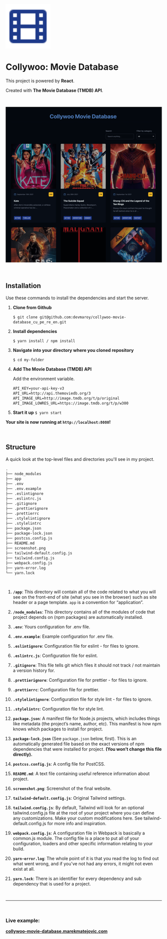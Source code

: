 <img src="app/images/logo.svg" width="144" height="144">

# **Collywoo: Movie Database**

This project is powered by **React**.

Created with **The Movie Database (TMDB) API**.

<br>

![](screenshot.png)

<br>

## Installation

Use these commands to install the dependencies and start the server.

1. **Clone from Github**

   ```
   $ git clone git@github.com:devmaroy/collywoo-movie-database_cu_pe_re_en.git
   ```

2. **Install dependencies**
   ```
   $ yarn install / npm install
   ```

3. **Navigate into your directory where you cloned repository**

   ```
   $ cd my-folder
   ```

4. **Add The Movie Database (TMDB) API**

   Add the environment variable.

   ```
   API_KEY=your-api-key-v3
   API_URL=http://api.themoviedb.org/3
   API_IMAGE_URL=http://image.tmdb.org/t/p/original
   API_IMAGE_LOWRES_URL=https://image.tmdb.org/t/p/w300
   ```

5. **Start it up** `$ yarn start` <br>

**Your site is now running at `http://localhost:8080`!**

<br>

## Structure

A quick look at the top-level files and directories you'll see in my project.

    .
    ├── node_modules
    ├── app
    ├── .env
    ├── .env.example
    ├── .eslintignore
    ├── .eslintrc.js
    ├── .gitignore
    ├── .prettierignore
    ├── .prettierrc
    ├── .stylelintignore
    ├── .stylelintrc
    ├── package.json
    ├── package-lock.json
    ├── postcss.config.js
    ├── README.md
    ├── screenshot.png
    ├── tailwind-default.config.js
    ├── tailwind.config.js
    ├── webpack.config.js
    ├── yarn-error.log
    └── yarn.lock

<br>

1.  **`/app`**: This directory will contain all of the code related to what you
    will see on the front-end of site (what you see in the browser) such as site
    header or a page template. `app` is a convention for “application”.

2.  **`/node_modules`**: This directory contains all of the modules of code that
    project depends on (npm packages) are automatically installed.

3.  **`.env`**: Yours configuration for .env file.

4.  **`.env.example`**: Example configuration for .env file.

5.  **`.eslintignore`**: Configuration file for eslint - for files to ignore.

6.  **`.eslintrc.js`**: Configuration file for eslint.

7.  **`.gitignore`**: This file tells git which files it should not track / not
    maintain a version history for.

8.  **`.prettierignore`**: Configuration file for prettier - for files to
    ignore.

9. **`.prettierrc`**: Configuration file for prettier.

10. **`.stylelintignore`**: Configuration file for style lint - for files to
    ignore.

11. **`.stylelintrc`**: Configuration file for style lint.

12. **`package.json`**: A manifest file for Node.js projects, which includes
    things like metadata (the project’s name, author, etc). This manifest is how
    npm knows which packages to install for project.

13. **`package-lock.json`** (See `package.json` below, first). This is an
    automatically generated file based on the exact versions of npm dependencies
    that were installed for project. **(You won’t change this file directly).**

14. **`postcss.config.js`**: A config file for PostCSS.
    
15. **`README.md`**: A text file containing useful reference information about
    project.

16. **`screenshot.png`**: Screenshot of the final website.

17. **`tailwind-default.config.js`**: Original Tailwind settings.

18. **`tailwind.config.js`**: By default, Tailwind will look for an optional 
    tailwind.config.js file at the root of your project where you can define 
    any customizations. Make your custom modifications here.
    See tailwind-default.config.js for more info and inspiration.

19. **`webpack.config.js`**: A configuration file in Webpack is basically 
    a common.js module. The config file is a place to put all of your 
    configuration, loaders and other specific information relating to your build.

20. **`yarn-error.log`**: The whole point of it is that you read the log to find
    out what went wrong, and if you've not had any errors, it might not even
    exist at all.

21. **`yarn.lock`**: There is an identifier for every dependency and sub
    dependency that is used for a project.

<br>

<hr>

<br>

### Live example:

**[collywoo-movie-database.marekmatejovic.com](https://collywoo-movie-database.marekmatejovic.com)**
